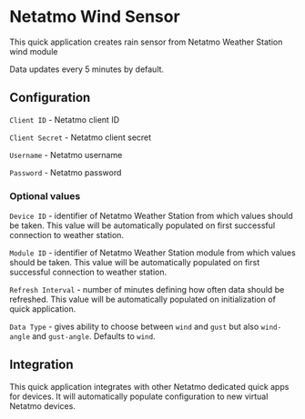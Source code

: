 # Netatmo Wind Sensor

This quick application creates rain sensor from Netatmo Weather Station wind module

Data updates every 5 minutes by default.

## Configuration

`Client ID` - Netatmo client ID

`Client Secret` - Netatmo client secret

`Username` - Netatmo username

`Password` - Netatmo password

### Optional values

`Device ID` - identifier of Netatmo Weather Station from which values should be taken. This value will be automatically populated on first successful connection to weather station.

`Module ID` - identifier of Netatmo Weather Station module from which values should be taken. This value will be automatically populated on first successful connection to weather station.

`Refresh Interval` - number of minutes defining how often data should be refreshed. This value will be automatically populated on initialization of quick application.

`Data Type` - gives ability to choose between `wind` and `gust` but also `wind-angle` and `gust-angle`. Defaults to `wind`.

## Integration

This quick application integrates with other Netatmo dedicated quick apps for devices. It will automatically populate configuration to new virtual Netatmo devices.